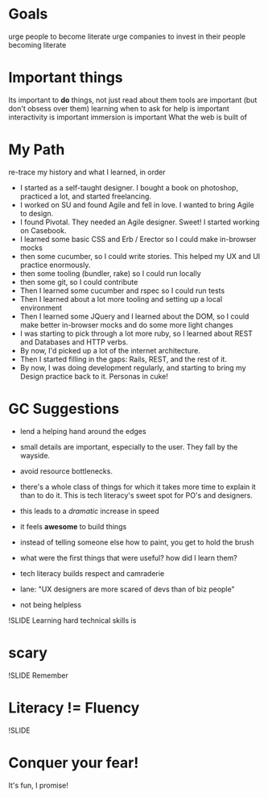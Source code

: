 # Goals

urge people to become literate
urge companies to invest in their people becoming literate

# Important things
Its important to **do** things, not just read about them
tools are important (but don't obsess over them)
learning when to ask for help is important
interactivity is important
immersion is important
What the web is built of



# My Path
re-trace my history and what I learned, in order

- I started as a self-taught designer. I bought a book on photoshop, practiced a lot, and started freelancing.
- I worked on SU and found Agile and fell in love. I wanted to bring Agile to design.
- I found Pivotal. They needed an Agile designer. Sweet! I started working on Casebook.
- I learned some basic CSS and Erb / Erector so I could make in-browser mocks
- then some cucumber, so I could write stories. This helped my UX and UI practice enormously.
- then some tooling (bundler, rake) so I could run locally
- then some git, so I could contribute
- Then I learned some cucumber and rspec so I could run tests
- Then I learned about a lot more tooling and setting up a local environment
- Then I learned some JQuery and I learned about the DOM, so I could make better in-browser mocks and do some more light changes
- I was starting to pick through a lot more ruby, so I learned about REST and Databases and HTTP verbs.
- By now, I'd picked up a lot of the internet architecture.
- Then I started filling in the gaps: Rails, REST, and the rest of it.
- By now, I was doing development regularly, and starting to bring my Design practice back to it. Personas in cuke!

# GC Suggestions
- lend a helping hand around the edges
- small details are important, especially to the user. They fall by the wayside.
- avoid resource bottlenecks.
- there's a whole class of things for which it takes more time to explain it than to do it. This is tech literacy's sweet spot for PO's and designers.
- this leads to a *dramatic* increase in speed
- it feels **awesome** to build things
- instead of telling someone else how to paint, you get to hold the brush

- what were the first things that were useful? how did I learn them?

- tech literacy builds respect and camraderie
- lane: "UX designers are more scared of devs than of biz people"
- not being helpless

!SLIDE
Learning hard technical skills is 
# scary

!SLIDE
Remember
# Literacy != Fluency

!SLIDE
# Conquer your fear!
It's fun, I promise!